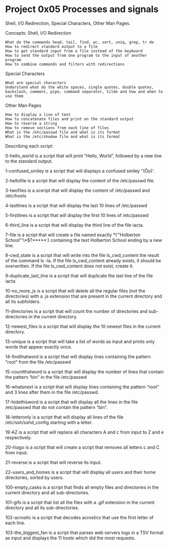 # Project 0x05 Processes and signals

Shell, I/O Redirection, Special Characters, Other Man Pages.

Concepts:
Shell, I/O Redirection

    What do the commands head, tail, find, wc, sort, uniq, grep, tr do
    How to redirect standard output to a file
    How to get standard input from a file instead of the keyboard
    How to send the output from one program to the input of another program
    How to combine commands and filters with redirections

Special Characters

    What are special characters
    Understand what do the white spaces, single quotes, double quotes, backslash, comment, pipe, command separator, tilde and how and when to use them

Other Man Pages

    How to display a line of text
    How to concatenate files and print on the standard output
    How to reverse a string
    How to remove sections from each line of files
    What is the /etc/passwd file and what is its format
    What is the /etc/shadow file and what is its format


Describing each script:

0-hello_world is a script that will print “Hello, World”, followed by a new line to the standard output.

1-confused_smiley is a script that will displays a confused smiley "(Ôo)'.

2-hellofile is a script that will display the content of the /etc/passwd file.

3-twofiles is a sceript that will display the content of /etc/passwd and /etc/hosts

4-lastlines is a script that will display the last 10 lines of /etc/passwd

5-firstlines is a script that will display the first 10 lines of /etc/passwd

6-third_line is a script that will display the third line of the file iacta.

7-file is a script that will create a file named exactly \*\\'"Holberton School"\'\\*$\?\*\*\*\*\*:) containing the text Holberton School ending by a new line.

8-cwd_state is a script that will write into the file ls_cwd_content the result of the command ls -la. If the file ls_cwd_content already exists, it should be overwritten. If the file ls_cwd_content does not exist, create it.

9-duplicate_last_line is a script that will duplicate the last line of the file iacta

10-no_more_js is a script that will delete all the regular files (not the directories) with a .js extension that are present in the current directory and all its subfolders.

11-directories is a script that will count the number of directories and sub-directories in the current directory.

12-newest_files is a script that will display the 10 newest files in the current directory.

13-unique is a script that will take a list of words as input and prints only words that appear exactly once.

14-findthatword is a script that will display lines containing the pattern “root” from the file /etc/passwd

15-countthatword is a script that will display the number of lines that contain the pattern “bin” in the file /etc/passwd

16-whatsnext is a script that will display lines containing the pattern “root” and 3 lines after them in the file /etc/passwd.

17-hidethisword is a script that will display all the lines in the file /etc/passwd that do not contain the pattern “bin”.

18-letteronly is a script that will display all lines of the file /etc/ssh/sshd_config starting with a letter.

19-AZ is a script that will replace all characters A and c from input to Z and e respectively.

20-hiago is a script that will create a script that removes all letters c and C from input.

21-reverse is a script that will reverse its input.

22-users_and_homes is a script that will display all users and their home directories, sorted by users.

100-empty_casks is a script that finds all empty files and directories in the current directory and all sub-directories.

101-gifs is a script that list all the files with a .gif extension in the current directory and all its sub-directories.

102-acrostic is a script that decodes acrostics that use the first letter of each line.

103-the_biggest_fan is a script that parses web servers logs in a TSV format as input and displays the 11 hosts which did the most requests.
